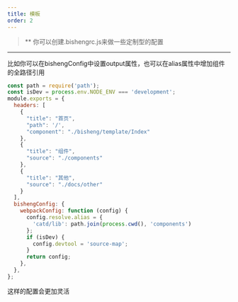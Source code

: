 ```yaml
---
title: 模板
order: 2
---
```


> ** 你可以创建.bishengrc.js来做一些定制型的配置

---

比如你可以在bishengConfig中设置output属性，也可以在alias属性中增加组件的全路径引用

```js
const path = require('path');
const isDev = process.env.NODE_ENV === 'development';
module.exports = {
  headers: [
    {
      "title": "首页",
      "path": '/',
      "component": "./bisheng/template/Index"
    },
    {
      "title": "组件",
      "source": "./components"
    },
    {
      "title": "其他",
      "source": "./docs/other"
    }
  ],
  bishengConfig: {
    webpackConfig: function (config) {
      config.resolve.alias = {
        'catd/lib': path.join(process.cwd(), 'components')
      };
      if (isDev) {
        config.devtool = 'source-map';
      }
      return config;
    },
  },
};
```

这样的配置会更加灵活